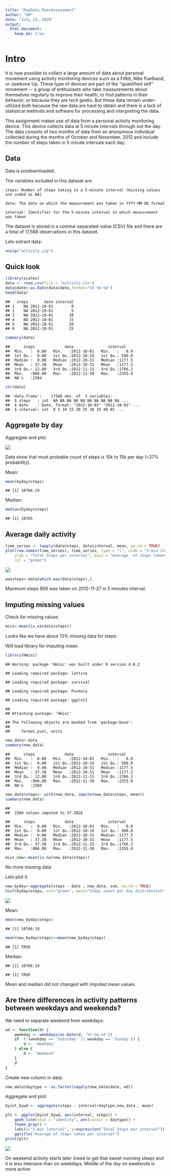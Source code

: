 ```yaml
---
title: "RepData_PeerAssessment"
author: "GM"
date: "July 13, 2020"
output: 
  html_document:
    keep_md: true 
---
```



# Intro
It is now possible to collect a large amount of data about personal movement using activity monitoring devices such as a Fitbit, Nike Fuelband, or Jawbone Up. These type of devices are part of the "quantified self" movement -- a group of enthusiasts who take measurements about themselves regularly to improve their health, to find patterns in their behavior, or because they are tech geeks. But these data remain under-utilized both because the raw data are hard to obtain and there is a lack of statistical methods and software for processing and interpreting the data.

This assignment makes use of data from a personal activity monitoring device. This device collects data at 5 minute intervals through out the day. The data consists of two months of data from an anonymous individual collected during the months of October and November, 2012 and include the number of steps taken in 5 minute intervals each day.

## Data
Data is predownloaded.

The variables included in this dataset are:

    steps: Number of steps taking in a 5-minute interval (missing values are coded as NA)

    date: The date on which the measurement was taken in YYYY-MM-DD format

    interval: Identifier for the 5-minute interval in which measurement was taken

The dataset is stored in a comma-separated-value (CSV) file and there are a total of 17,568 observations in this dataset.

Lets extract data:


```r
unzip("activity.zip")
```

## Quick look


```r
library(scales)
data <- read.csv(file = 'activity.csv')
data$date<-as.Date(data$date,format="%Y-%m-%d")
head(data)
```

```
##   steps       date interval
## 1    NA 2012-10-01        0
## 2    NA 2012-10-01        5
## 3    NA 2012-10-01       10
## 4    NA 2012-10-01       15
## 5    NA 2012-10-01       20
## 6    NA 2012-10-01       25
```

```r
summary(data)
```

```
##      steps             date               interval     
##  Min.   :  0.00   Min.   :2012-10-01   Min.   :   0.0  
##  1st Qu.:  0.00   1st Qu.:2012-10-16   1st Qu.: 588.8  
##  Median :  0.00   Median :2012-10-31   Median :1177.5  
##  Mean   : 37.38   Mean   :2012-10-31   Mean   :1177.5  
##  3rd Qu.: 12.00   3rd Qu.:2012-11-15   3rd Qu.:1766.2  
##  Max.   :806.00   Max.   :2012-11-30   Max.   :2355.0  
##  NA's   :2304
```

```r
str(data)
```

```
## 'data.frame':	17568 obs. of  3 variables:
##  $ steps   : int  NA NA NA NA NA NA NA NA NA NA ...
##  $ date    : Date, format: "2012-10-01" "2012-10-01" ...
##  $ interval: int  0 5 10 15 20 25 30 35 40 45 ...
```
## Aggregate by day

Aggregate and plot.

![](PA1_template_files/figure-html/unnamed-chunk-3-1.png)<!-- -->

Data show that most probable count of steps is 10k to 15k per day (~27% probability).

Mean:

```r
mean(byday$steps)
```

```
## [1] 10766.19
```
Median:

```r
median(byday$steps)
```

```
## [1] 10765
```
## Average daily activity


```r
time_series <- tapply(data$steps, data$interval, mean, na.rm = TRUE)
plot(row.names(time_series), time_series, type = "l", xlab = "5-min interval", 
    ylab = "Total Steps per interval", main = "Average  of steps taken", 
    col = "green")
```

![](PA1_template_files/figure-html/unnamed-chunk-6-1.png)<!-- -->

```r
maxsteps<-data[which.max(data$steps),]
```

Maximum steps 806 was taken on 2012-11-27 in 5 minutes interval.

## Imputing missing values

Check for missing values

```r
miss<-mean(is.na(data$steps))
```
Looks like we have about 13% missing data for steps.

Will load library for imputing mean.


```r
library(Hmisc)
```

```
## Warning: package 'Hmisc' was built under R version 4.0.2
```

```
## Loading required package: lattice
```

```
## Loading required package: survival
```

```
## Loading required package: Formula
```

```
## Loading required package: ggplot2
```

```
## 
## Attaching package: 'Hmisc'
```

```
## The following objects are masked from 'package:base':
## 
##     format.pval, units
```

```r
new_data<-data
summary(new_data)
```

```
##      steps             date               interval     
##  Min.   :  0.00   Min.   :2012-10-01   Min.   :   0.0  
##  1st Qu.:  0.00   1st Qu.:2012-10-16   1st Qu.: 588.8  
##  Median :  0.00   Median :2012-10-31   Median :1177.5  
##  Mean   : 37.38   Mean   :2012-10-31   Mean   :1177.5  
##  3rd Qu.: 12.00   3rd Qu.:2012-11-15   3rd Qu.:1766.2  
##  Max.   :806.00   Max.   :2012-11-30   Max.   :2355.0  
##  NA's   :2304
```

```r
new_data$steps<- with(new_data, impute(new_data$steps, mean))
summary(new_data)
```

```
## 
##  2304 values imputed to 37.3826
```

```
##      steps             date               interval     
##  Min.   :  0.00   Min.   :2012-10-01   Min.   :   0.0  
##  1st Qu.:  0.00   1st Qu.:2012-10-16   1st Qu.: 588.8  
##  Median :  0.00   Median :2012-10-31   Median :1177.5  
##  Mean   : 37.38   Mean   :2012-10-31   Mean   :1177.5  
##  3rd Qu.: 37.38   3rd Qu.:2012-11-15   3rd Qu.:1766.2  
##  Max.   :806.00   Max.   :2012-11-30   Max.   :2355.0
```


```r
miss_new<-mean(is.na(new_data$steps))
```
No more missing data

Lets plot it:

```r
new_byday<-aggregate(steps ~ date , new_data, sum, na.rm = TRUE)
hist(byday$steps, col="green", main="Steps count per day distribution", xlab="Steps")
```

![](PA1_template_files/figure-html/unnamed-chunk-10-1.png)<!-- -->

Mean:

```r
mean(new_byday$steps)
```

```
## [1] 10766.19
```

```r
mean(new_byday$steps)==mean(new_byday$steps)
```

```
## [1] TRUE
```
Median:

```
## [1] 10766.19
```

```
## [1] TRUE
```

Mean and median did not changed with imputed mean values.

## Are there differences in activity patterns between weekdays and weekends?

We need to separate weekend from weekdays:


```r
wd <- function(d) {
    weekday <- weekdays(as.Date(d, '%Y-%m-%d'))
    if  (!(weekday == 'Saturday' || weekday == 'Sunday')) {
        d <- 'Weekday'
    } else {
        d <- 'Weekend'
    }
    d
}
```

Create new column in data:


```r
new_data$daytype <- as.factor(sapply(new_data$date, wd))
```

Aggregate and plot:


```r
byint_bywd <- aggregate(steps ~ interval+daytype,new_data , mean)

plt <- ggplot(byint_bywd, aes(interval, steps)) +
    geom_line(stat = "identity", aes(colour = daytype)) +
    theme_gray() +
    labs(x="5-min interval", y=expression("Total Steps per interval")) +
    ggtitle("Average of steps taken per interval")
print(plt)
```

![](PA1_template_files/figure-html/unnamed-chunk-15-1.png)<!-- -->

On weekend activity starts later (need to get that sweet morning sleep) and it is less intensive than on weekdays. Middle of the day on weekends is more active. 
